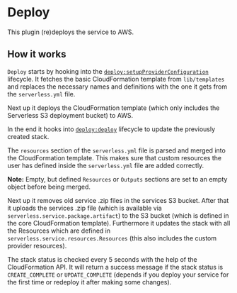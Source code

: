 # Deploy

This plugin (re)deploys the service to AWS.

## How it works

`Deploy` starts by hooking into the [`deploy:setupProviderConfiguration`](/lib/plugins/deploy) lifecycle.
It fetches the basic CloudFormation template from `lib/templates` and replaces the necessary names and definitions
with the one it gets from the `serverless.yml` file.

Next up it deploys the CloudFormation template (which only includes the Serverless S3 deployment bucket) to AWS.

In the end it hooks into [`deploy:deploy`](/lib/plugins/deploy) lifecycle to update the previously created stack.

The `resources` section of the `serverless.yml` file is parsed and merged into the CloudFormation template.
This makes sure that custom resources the user has defined inside the `serverless.yml` file are added correctly.

**Note:** Empty, but defined `Resources` or `Outputs` sections are set to an empty object before being merged.

Next up it removes old service .zip files in the services S3 bucket. After that it uploads the services
.zip file (which is available via `serverless.service.package.artifact`) to the S3 bucket (which is defined in the core
CloudFormation template). Furthermore it updates the stack with all the Resources which are defined in
`serverless.service.resources.Resources` (this also includes the custom provider resources).

The stack status is checked every 5 seconds with the help of the CloudFormation API. It will return a success message if
the stack status is `CREATE_COMPLETE` or `UPDATE_COMPLETE` (depends if you deploy your service for the first time or
redeploy it after making some changes).

